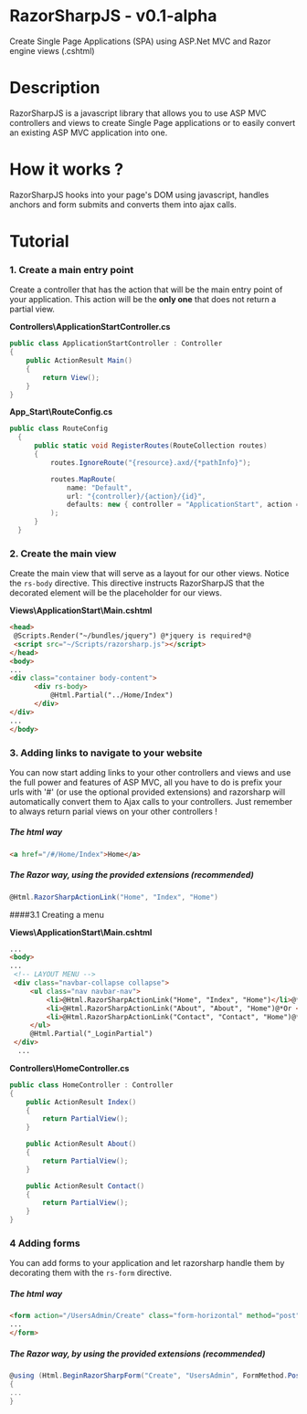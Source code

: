 # RazorSharpJS - v0.1-alpha
Create Single Page Applications (SPA) using ASP.Net MVC and Razor engine views (.cshtml)

# Description
RazorSharpJS is a javascript library that allows you to use ASP MVC controllers and views to create Single Page applications or to easily convert an existing ASP MVC application into one.

# How it works ?
RazorSharpJS hooks into your page's DOM using javascript, handles anchors and form submits and converts them into ajax calls.

# Tutorial
### 1. Create a main entry point
Create a controller that has the action that will be the main entry point of your application. This action will be the **only one** that does not return a partial view.


  **Controllers\ApplicationStartController.cs**
  ```C#
  public class ApplicationStartController : Controller
  {
      public ActionResult Main()
      {
          return View();
      }
  }
  ```
  **App_Start\RouteConfig.cs**
  ```C#
  public class RouteConfig
    {
        public static void RegisterRoutes(RouteCollection routes)
        {
            routes.IgnoreRoute("{resource}.axd/{*pathInfo}");

            routes.MapRoute(
                name: "Default",
                url: "{controller}/{action}/{id}",
                defaults: new { controller = "ApplicationStart", action = "Main", id = UrlParameter.Optional }
            );
        }
    }
  ```
### 2. Create the main view 
Create the main view that will serve as a layout for our other views. Notice the `rs-body` directive. This directive instructs RazorSharpJS that the decorated element will be the placeholder for our views.


  **Views\ApplicationStart\Main.cshtml**
  ``` html
  <head>
   @Scripts.Render("~/bundles/jquery") @*jquery is required*@
   <script src="~/Scripts/razorsharp.js"></script>
  </head>
  <body>
  ...
  <div class="container body-content">
        <div rs-body>
            @Html.Partial("../Home/Index")
        </div>
  </div>
  ...
  </body>
 ```
### 3. Adding links to navigate to your website
You can now start adding links to your other controllers and views and use the full power and features of ASP MVC, all you have to do is prefix your urls with '#' (or use the optional provided extensions) and razorsharp will automatically convert them to Ajax calls to your controllers. Just remember to always return parial views on your other controllers !
 
 
##### The html way
``` html
<a href="/#/Home/Index">Home</a>
```
##### The Razor way, using the provided extensions (recommended)
``` c#
@Html.RazorSharpActionLink("Home", "Index", "Home")
```

####3.1 Creating a menu

 **Views\ApplicationStart\Main.cshtml**
 ``` html
 ...
 <body>
 ...
  <!-- LAYOUT MENU -->
  <div class="navbar-collapse collapse">
      <ul class="nav navbar-nav">
          <li>@Html.RazorSharpActionLink("Home", "Index", "Home")</li>@*Or <a href="/#/Home/Index">Home</a>*@
          <li>@Html.RazorSharpActionLink("About", "About", "Home")@*Or <a href="/#/Home/About">About</a>*@</li>
          <li>@Html.RazorSharpActionLink("Contact", "Contact", "Home")@*Or <a href="/#/Home/Contact">Contact</a>*@</li>
      </ul>
      @Html.Partial("_LoginPartial")
  </div>
   ...
 ```
 
 
 **Controllers\HomeController.cs**
 ``` c#
 public class HomeController : Controller
 {
     public ActionResult Index()
     {
         return PartialView();
     }

     public ActionResult About()
     {
         return PartialView();
     }

     public ActionResult Contact()
     {
         return PartialView();
     }
 }
 ```
### 4 Adding forms
You can add forms to your application and let razorsharp handle them by decorating them with the `rs-form` directive.

##### The html way
``` html
<form action="/UsersAdmin/Create" class="form-horizontal" method="post" role="form" **rs-form**>
...
</form>
```
##### The Razor way, by using the provided extensions (recommended)
``` c#
@using (Html.BeginRazorSharpForm("Create", "UsersAdmin", FormMethod.Post, new { @class = "form-horizontal", role = "form" }))
{
...
}
```
